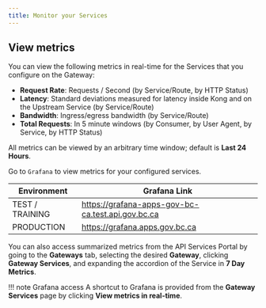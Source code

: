 ```yaml
---
title: Monitor your Services
---
```


## View metrics

You can view the following metrics in real-time for the Services that you configure on the Gateway:

- **Request Rate**: Requests / Second (by Service/Route, by HTTP Status)
- **Latency**: Standard deviations measured for latency inside Kong and on the Upstream Service (by Service/Route)
- **Bandwidth**: Ingress/egress bandwidth (by Service/Route)
- **Total Requests**: In 5 minute windows (by Consumer, by User Agent, by Service, by HTTP Status)

All metrics can be viewed by an arbitrary time window; default is **Last 24 Hours**.

Go to `Grafana` to view metrics for your configured services.

| Environment     | Grafana Link                                      |
| --------------- | ------------------------------------------------- |
| TEST / TRAINING | https://grafana-apps-gov-bc-ca.test.api.gov.bc.ca |
| PRODUCTION      | https://grafana.apps.gov.bc.ca                    |

You can also access summarized metrics from the API Services Portal by going to the **Gateways** tab, selecting the desired **Gateway**, clicking **Gateway Services**, and expanding the accordion of the Service in **7 Day Metrics**.

!!! note Grafana access
    A shortcut to Grafana is provided from the **Gateway Services** page by clicking **View metrics in real-time**.
